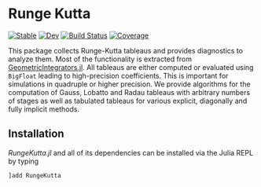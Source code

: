 # Runge Kutta

[![Stable](https://img.shields.io/badge/docs-stable-blue.svg)](https://juliagni.github.io/RungeKutta.jl/stable)
[![Dev](https://img.shields.io/badge/docs-dev-blue.svg)](https://juliagni.github.io/RungeKutta.jl/dev)
[![Build Status](https://github.com/JuliaGNI/RungeKutta.jl/workflows/CI/badge.svg)](https://github.com/JuliaGNI/RungeKutta.jl/actions)
[![Coverage](https://codecov.io/gh/JuliaGNI/RungeKutta.jl/branch/master/graph/badge.svg)](https://codecov.io/gh/JuliaGNI/RungeKutta.jl)

This package collects Runge-Kutta tableaus and provides diagnostics to analyze them.
Most of the functionality is extracted from [GeometricIntegrators.jl](https://github.com/JuliaGNI/GeometricIntegrators.jl).
All tableaus are either computed or evaluated using `BigFloat` leading to high-precision coefficients. This is important for simulations in quadruple or higher precision.
We provide algorithms for the computation of Gauss, Lobatto and Radau tableaus with arbitrary numbers of stages as well as tabulated tableaus for various explicit, diagonally and fully implicit methods.

## Installation

*RungeKutta.jl* and all of its dependencies can be installed via the Julia REPL by typing 
```
]add RungeKutta
```
